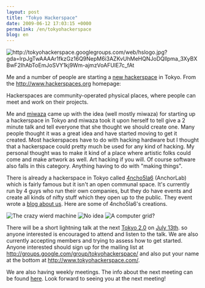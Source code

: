 ```yaml
---
layout: post
title: "Tokyo Hackerspace"
date: 2009-06-12 17:03:15 +0000
permalink: /en/tokyohackerspace
blog: en
---
```


<img alt="http://tokyohackerspace.googlegroups.com/web/hslogo.jpg?gda=lrpJgTwAAAAr1fkzGz16Q9NepM6i3AZKvUhMeHQNJoDQllpma_3XyBXBwF2IhAbToEmJoSVY1kj9Wm-ajmzVoAFUlE7c_fAt" src="http://tokyohackerspace.googlegroups.com/web/hslogo.jpg?gda=lrpJgTwAAAAr1fkzGz16Q9NepM6i3AZKvUhMeHQNJoDQllpma_3XyBXBwF2IhAbToEmJoSVY1kj9Wm-ajmzVoAFUlE7c_fAt"></img>
<p>Me and a number of people are starting a <a class="reference external" href="http://www.tokyohackerspace.com/">new hackerspace</a> in Tokyo. From the <a class="reference external" href="http://www.hackerspaces.org">http://www.hackerspaces.org</a> homepage:</p>

Hackerspaces are community-operated physical places, where people can meet and work on their projects.

<p>Me and <a class="reference external" href="http://www.miwaza.com/">miwaza</a> came up with the idea (well mostly miwaza) for starting up a hackerspace in Tokyo and miwaza took it upon herself to tell give a 2 minute talk and tell everyone that she thought we should create one. Many people thought it was a great idea and have started moving to get it created. Most hackerspaces have to do with hacking hardware but I thought that a hackerspace could pretty much be used for any kind of hacking. My personal thought was to make it kind of a place where artistic folks could come and make artwork as well. Art hacking if you will. Of course software also falls in this category. Anything having to do with &quot;making things&quot;.</p>
<p>There is already a hackerspace in Tokyo called <a class="reference external" href="http://456.im/">4ncho5la6</a> (AnchorLab) which is fairly famous but it isn't an open communal space. It's currently run by 4 guys who run their own companies, but they do have events and create all kinds of nifty stuff which they open up to the public. They event wrote a <a class="reference external" href="http://456.im/wp/2009/06/tokyohackerspace/">blog about us</a>. Here are some of 4ncho5la6's creations.</p>
<img alt="The crazy wierd machine" src="http://farm3.static.flickr.com/2434/3612789025_2753d3ee7e.jpg?v=0"></img>
<img alt="No idea" src="http://farm4.static.flickr.com/3340/3549421704_97f91c9167.jpg"></img>
<img alt="A computer grid?" src="http://farm4.static.flickr.com/3582/3372931346_d9d53025ca.jpg"></img>
<p>There will be a short lightning talk at the next <a class="reference external" href="http://tokyo2point0.net/">Tokyo 2.0</a> on <a class="reference external" href="http://www.tokyo2point0.net/events/tokyo-20-26-cloud-computing">July 13th</a>. so anyone interested is encouraged to attend and listen to the talk. We are also currently accepting members and trying to assess how to get started. Anyone interested should sign up for the mailing list at <a class="reference external" href="http://groups.google.com/group/tokyohackerspace/">http://groups.google.com/group/tokyohackerspace/</a> and also put your name at the bottom at <a class="reference external" href="http://www.tokyohackerspace.com/">http://www.tokyohackerspace.com/</a>.</p>
<p>We are also having weekly meetings. The info about the next meeting can be found <a class="reference external" href="http://www.tokyohackerspace.com/index.php/Main_Page#Next_Meeting.E3.80.80.E6.AC.A1.E5.9B.9E.E3.81.AE.E4.BC.9A.E5.90.88">here</a>. Look forward to seeing you at the next meeting!</p>